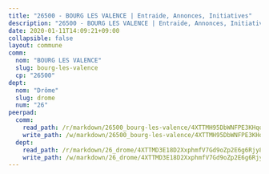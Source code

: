 ```yaml
---
title: "26500 - BOURG LES VALENCE | Entraide, Annonces, Initiatives"
description: "26500 - BOURG LES VALENCE | Entraide, Annonces, Initiatives"
date: 2020-01-11T14:09:21+09:00
collapsible: false
layout: commune
comm:
  nom: "BOURG LES VALENCE"
  slug: bourg-les-valence
  cp: "26500"
dept:
  nom: "Drôme"
  slug: drome
  num: "26"
peerpad:
  comm:
    read_path: /r/markdown/26500_bourg-les-valence/4XTTMH95DbWNFPE3KHqqGDSzYHQXP5GUwwWywvk4hosfMLA7L
    write_path: /w/markdown/26500_bourg-les-valence/4XTTMH95DbWNFPE3KHqqGDSzYHQXP5GUwwWywvk4hosfMLA7L-K3TgTxvd4erXgfLByKmSnJovs7uYcoCtWZnL2Ae2bV7BXtKuiJJwEPmEAd1bdDkUZXkmmato6W3wgvBqSbjzFDvtPmxmkpepqEQxdZPbMWMrpFdkHzwScuEZBktEoLkJuvzwqGBC
  dept:
    read_path: /r/markdown/26_drome/4XTTMD3E18D2XxphmfV7Gd9oZp2E6g6Rjy8yoyyuT4SyeeDZv
    write_path: /w/markdown/26_drome/4XTTMD3E18D2XxphmfV7Gd9oZp2E6g6Rjy8yoyyuT4SyeeDZv-K3TgUGX4nG6FnUgVjDeodHJBzD4Z7jTqAJwquijk1LCW8AWc9CAemuRZDQCZC8aha3sgQcHNRUHizJ1bQGiTeNjxAKKxoxsNxcJ7pjGzQ4icP1ftCA9sHED31LddZbCgpf6zkM4Q
---
```


